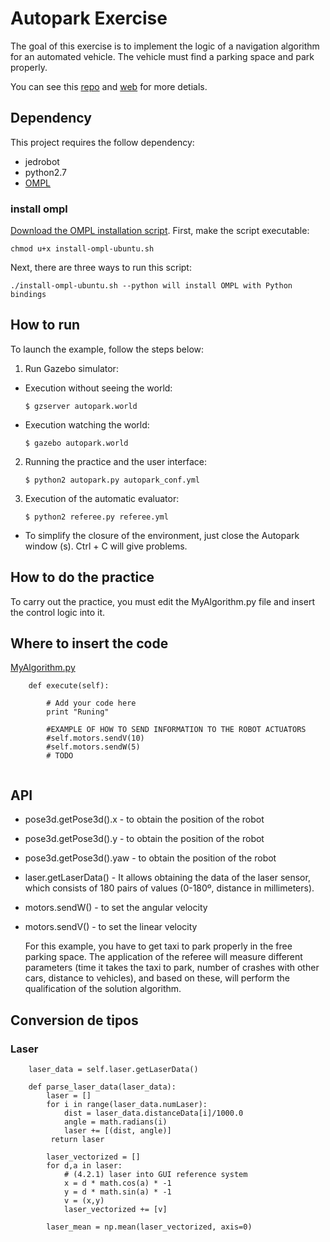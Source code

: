 # Autopark Exercise

The goal of this exercise is to implement the logic of a navigation algorithm for an automated vehicle. The vehicle must find a parking space and park properly.

You can see this [repo](https://github.com/TheRoboticsClub/colab-gsoc2018-HanqingXie) and [web](https://jderobot.org/Club-hanqingxie) for more detials.

## Dependency
This project requires the follow dependency:
* jedrobot
* python2.7
* [OMPL](http://ompl.kavrakilab.org/)

### install ompl
[Download the OMPL installation script](http://ompl.kavrakilab.org/install-ompl-ubuntu.sh). First, make the script executable:

```chmod u+x install-ompl-ubuntu.sh```

Next, there are three ways to run this script:

```./install-ompl-ubuntu.sh --python will install OMPL with Python bindings```


## How to run
To launch the example, follow the steps below:
1. Run Gazebo simulator:
  * Execution without seeing the world: 

    `$ gzserver autopark.world`

  * Execution watching the world: 

    `$ gazebo autopark.world`

2. Running the practice and the user interface: 

    `$ python2 autopark.py autopark_conf.yml`

3. Execution of the automatic evaluator: 

    `$ python2 referee.py referee.yml`

* To simplify the closure of the environment, just close the Autopark window (s). Ctrl + C will give problems.

## How to do the practice
To carry out the practice, you must edit the MyAlgorithm.py file and insert the control logic into it.

## Where to insert the code
[MyAlgorithm.py](MyAlgorithm.py#L70)
```
    def execute(self):

        # Add your code here
        print "Runing"

        #EXAMPLE OF HOW TO SEND INFORMATION TO THE ROBOT ACTUATORS
        #self.motors.sendV(10)
        #self.motors.sendW(5)
        # TODO
        
```

## API
* pose3d.getPose3d().x - to obtain the position of the robot
* pose3d.getPose3d().y - to obtain the position of the robot
* pose3d.getPose3d().yaw - to obtain the position of the robot
* laser.getLaserData() - It allows obtaining the data of the laser sensor, which consists of 180 pairs of values (0-180º, distance in millimeters).
* motors.sendW() - to set the angular velocity
* motors.sendV() - to set the linear velocity

    For this example, you have to get taxi to park properly in the free parking space. The application of the referee will measure different parameters (time it takes the taxi to park, number of crashes with other cars, distance to vehicles), and based on these, will perform the qualification of the solution algorithm.

## Conversion de tipos
### Laser
```
    laser_data = self.laser.getLaserData()

    def parse_laser_data(laser_data):
        laser = []
        for i in range(laser_data.numLaser):
            dist = laser_data.distanceData[i]/1000.0
            angle = math.radians(i)
            laser += [(dist, angle)]
         return laser
```

```
        laser_vectorized = []
        for d,a in laser:
            # (4.2.1) laser into GUI reference system
            x = d * math.cos(a) * -1
            y = d * math.sin(a) * -1
            v = (x,y)
            laser_vectorized += [v]

        laser_mean = np.mean(laser_vectorized, axis=0)
```

